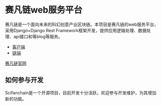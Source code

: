 # 赛凡链web服务平台

赛凡链是一个面向未来的科幻创意产业区块链。本项目是赛凡链的web服务平台，采用Django+Django Rest Framework框架开发，提供应用逻辑处理、数据处理、api接口和等blog等服务。

- [客户端](https://github.com/scifanchain/client)
- [链端](https://github.com/scifanchain/node)

[赛凡链官网](https://scifanchain.com)

## 如何参与开发

Scifanchain是一个开源项目，目前开发十分活跃，欢迎参与开发维护，为其增加新的功能。